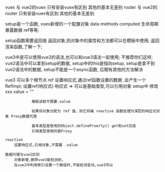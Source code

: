 vuex 与 vue2的vuex   只有安装vuex有区别 其他的基本无差别
router 与 vue2的router   只有安装vuex有区别 其他的基本无差别

setup是一个函数, vuex新增的一个配置对象
    data methods computed 生命周期 暴露数据 ref等等;

setup函数需要返回值
    返回对象,则对象中的属性和方法都可以在模板中使用;
    返回渲染函数,了解一下; 

vue3中是可以使用vue2的语法,也可以和vue3语法一起使用;  不推荐你们这样;
    vue2语法中可以拿到setup的数据,
    setup中的this是指向setup,
    setup是拿不到vue2语法中的数据,
    setup不能是一个async函数, 后期有其他的方法解决


vue3 可以多个根节点
    ref
        设置响应式,通过ref函数设置的数据 ,会产生一个RefImpl;
            设置ref(响应式)  响应式 => 可以是基础类型,可以引用对象
            setup中 修改  xxx.value = ""
            
                模板读取不需要.value 

                如果将对象分配为 ref 值，则它将被 reactive 函数处理为深层的响应式对象 Proxy数据代理

                基本类型是使用的Object.defineProerty() get和set完成
                引用类型使用的是Proxy

    reactive    
        设置响应式,引用对象,不需要 .value

    数据代理与vue2区别
        对象新增,删除vue3能检测到,
        在vue2中利用索引设置一个数组时,不能检测变动,vue3可以











